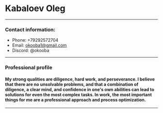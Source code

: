 
# Kabaloev Oleg
---
### Contact information:
 * Phone: +79292572704
 * Email: okooba1@gmail.com
 * Discord: @okooba
---
### Professional profile
#### My strong qualities are diligence, hard work, and perseverance. I believe that there are no unsolvable problems, and that a combination of diligence, a clear mind, and confidence in one's own abilities can lead to solutions for even the most complex tasks. In work, the most important things for me are a professional approach and process optimization.
---

